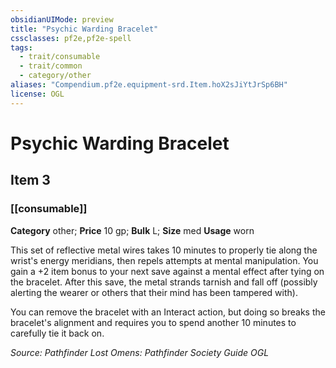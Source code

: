 ```yaml
---
obsidianUIMode: preview
title: "Psychic Warding Bracelet"
cssclasses: pf2e,pf2e-spell
tags:
  - trait/consumable
  - trait/common
  - category/other
aliases: "Compendium.pf2e.equipment-srd.Item.hoX2sJiYtJrSp6BH"
license: OGL
---
```

# Psychic Warding Bracelet
## Item 3
### [[consumable]]

**Category** other; 
**Price** 10 gp; 
**Bulk** L; **Size** med
**Usage** worn

This set of reflective metal wires takes 10 minutes to properly tie along the wrist's energy meridians, then repels attempts at mental manipulation. You gain a +2 item bonus to your next save against a mental effect after tying on the bracelet. After this save, the metal strands tarnish and fall off (possibly alerting the wearer or others that their mind has been tampered with).

You can remove the bracelet with an Interact action, but doing so breaks the bracelet's alignment and requires you to spend another 10 minutes to carefully tie it back on.

*Source: Pathfinder Lost Omens: Pathfinder Society Guide*
*OGL*